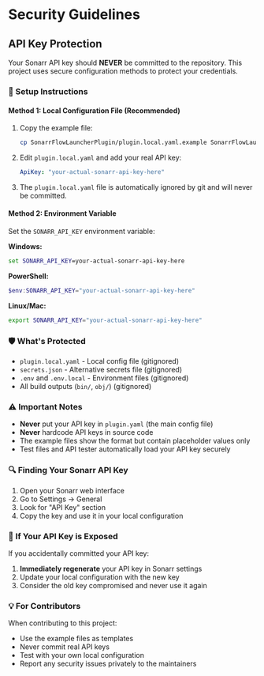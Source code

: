 # Security Guidelines

## API Key Protection

Your Sonarr API key should **NEVER** be committed to the repository. This project uses secure configuration methods to protect your credentials.

### 🔐 Setup Instructions

#### Method 1: Local Configuration File (Recommended)
1. Copy the example file:
   ```bash
   cp SonarrFlowLauncherPlugin/plugin.local.yaml.example SonarrFlowLauncherPlugin/plugin.local.yaml
   ```

2. Edit `plugin.local.yaml` and add your real API key:
   ```yaml
   ApiKey: "your-actual-sonarr-api-key-here"
   ```

3. The `plugin.local.yaml` file is automatically ignored by git and will never be committed.

#### Method 2: Environment Variable
Set the `SONARR_API_KEY` environment variable:

**Windows:**
```cmd
set SONARR_API_KEY=your-actual-sonarr-api-key-here
```

**PowerShell:**
```powershell
$env:SONARR_API_KEY="your-actual-sonarr-api-key-here"
```

**Linux/Mac:**
```bash
export SONARR_API_KEY="your-actual-sonarr-api-key-here"
```

### 🛡️ What's Protected

- `plugin.local.yaml` - Local config file (gitignored)
- `secrets.json` - Alternative secrets file (gitignored) 
- `.env` and `.env.local` - Environment files (gitignored)
- All build outputs (`bin/`, `obj/`) (gitignored)

### ⚠️ Important Notes

- **Never** put your API key in `plugin.yaml` (the main config file)
- **Never** hardcode API keys in source code
- The example files show the format but contain placeholder values only
- Test files and API tester automatically load your API key securely

### 🔍 Finding Your Sonarr API Key

1. Open your Sonarr web interface
2. Go to Settings → General
3. Look for "API Key" section
4. Copy the key and use it in your local configuration

### 🚨 If Your API Key is Exposed

If you accidentally committed your API key:

1. **Immediately regenerate** your API key in Sonarr settings
2. Update your local configuration with the new key
3. Consider the old key compromised and never use it again

### 💡 For Contributors

When contributing to this project:
- Use the example files as templates
- Never commit real API keys
- Test with your own local configuration
- Report any security issues privately to the maintainers 